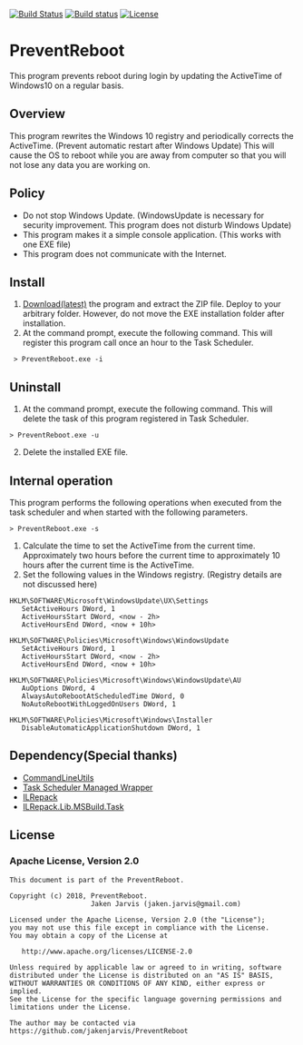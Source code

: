 [![Build Status](https://travis-ci.org/jakenjarvis/PreventReboot.svg?branch=master)](https://travis-ci.org/jakenjarvis/PreventReboot) [![Build status](https://ci.appveyor.com/api/projects/status/ebq0byc0f61surk4?svg=true)](https://ci.appveyor.com/project/jakenjarvis/preventreboot) [![License](https://img.shields.io/badge/License-Apache%202.0-blue.svg)](https://opensource.org/licenses/Apache-2.0)

# PreventReboot
This program prevents reboot during login by updating the ActiveTime of Windows10 on a regular basis.

## Overview
This program rewrites the Windows 10 registry and periodically corrects the ActiveTime. (Prevent automatic restart after Windows Update)
This will cause the OS to reboot while you are away from computer so that you will not lose any data you are working on.

## Policy
 - Do not stop Windows Update. (WindowsUpdate is necessary for security improvement. This program does not disturb Windows Update)
 - This program makes it a simple console application. (This works with one EXE file)
 - This program does not communicate with the Internet.

## Install
 1. [Download(latest)](https://github.com/jakenjarvis/PreventReboot/releases/latest) the program and extract the ZIP file. Deploy to your arbitrary folder. However, do not move the EXE installation folder after installation.
 2. At the command prompt, execute the following command. This will register this program call once an hour to the Task Scheduler.

```command line
 > PreventReboot.exe -i
 ```

## Uninstall
 1. At the command prompt, execute the following command. This will delete the task of this program registered in Task Scheduler.

 ```command line
 > PreventReboot.exe -u
 ```

 2. Delete the installed EXE file.

## Internal operation
This program performs the following operations when executed from the task scheduler and when started with the following parameters.

 ```command line
 > PreventReboot.exe -s
 ```

 1. Calculate the time to set the ActiveTime from the current time. Approximately two hours before the current time to approximately 10 hours after the current time is the ActiveTime.
 2. Set the following values in the Windows registry. (Registry details are not discussed here)
 
 ```
 HKLM\SOFTWARE\Microsoft\WindowsUpdate\UX\Settings
    SetActiveHours DWord, 1
    ActiveHoursStart DWord, <now - 2h>
    ActiveHoursEnd DWord, <now + 10h>

HKLM\SOFTWARE\Policies\Microsoft\Windows\WindowsUpdate
    SetActiveHours DWord, 1
    ActiveHoursStart DWord, <now - 2h>
    ActiveHoursEnd DWord, <now + 10h>

HKLM\SOFTWARE\Policies\Microsoft\Windows\WindowsUpdate\AU
    AuOptions DWord, 4
    AlwaysAutoRebootAtScheduledTime DWord, 0
    NoAutoRebootWithLoggedOnUsers DWord, 1

HKLM\SOFTWARE\Policies\Microsoft\Windows\Installer
    DisableAutomaticApplicationShutdown DWord, 1
```

## Dependency(Special thanks)
 - [CommandLineUtils](https://github.com/natemcmaster/CommandLineUtils)
 - [Task Scheduler Managed Wrapper](https://github.com/dahall/taskscheduler)
 - [ILRepack](https://github.com/gluck/il-repack)
 - [ILRepack.Lib.MSBuild.Task](https://github.com/ravibpatel/ILRepack.Lib.MSBuild.Task)
 
## License
### Apache License, Version 2.0
```
This document is part of the PreventReboot.

Copyright (c) 2018, PreventReboot.
                    Jaken Jarvis (jaken.jarvis@gmail.com)

Licensed under the Apache License, Version 2.0 (the "License");
you may not use this file except in compliance with the License.
You may obtain a copy of the License at

   http://www.apache.org/licenses/LICENSE-2.0

Unless required by applicable law or agreed to in writing, software
distributed under the License is distributed on an "AS IS" BASIS,
WITHOUT WARRANTIES OR CONDITIONS OF ANY KIND, either express or implied.
See the License for the specific language governing permissions and
limitations under the License.

The author may be contacted via 
https://github.com/jakenjarvis/PreventReboot
```
